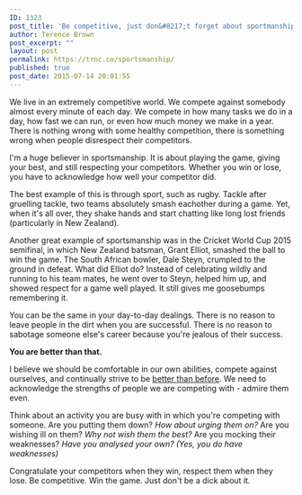 ```yaml
---
ID: 1323
post_title: 'Be competitive, just don&#8217;t forget about sportmanship'
author: Terence Brown
post_excerpt: ""
layout: post
permalink: https://trnc.co/sportsmanship/
published: true
post_date: 2015-07-14 20:01:55
---
```

We live in an extremely competitive world. We compete against somebody almost every minute of each day. We compete in how many tasks we do in a day, how fast we can run, or even how much money we make in a year. There is nothing wrong with some healthy competition, there is something wrong when people disrespect their competitors.

I'm a huge believer in sportsmanship. It is about playing the game, giving your best, and still respecting your competitors. Whether you win or lose, you have to acknowledge how well your competitor did.

The best example of this is through sport, such as rugby. Tackle after gruelling tackle, two teams absolutely smash eachother during a game. Yet, when it's all over, they shake hands and start chatting like long lost friends (particularly in New Zealand).

Another great example of sportsmanship was in the Cricket World Cup 2015 semifinal, in which New Zealand batsman, Grant Elliot, smashed the ball to win the game. The South African bowler, Dale Steyn, crumpled to the ground in defeat. What did Elliot do? Instead of celebrating wildly and running to his team mates, he went over to Steyn, helped him up, and showed respect for a game well played. It still gives me goosebumps remembering it.

You can be the same in your day-to-day dealings. There is no reason to leave people in the dirt when you are successful. There is no reason to sabotage someone else's career because you're jealous of their success.

<strong>You are better than that.</strong>

I believe we should be comfortable in our own abilities, compete against ourselves, and continually strive to be <a href="http://helpgrowchange.com/yesterday/">better than before</a>. We need to acknowledge the strengths of people we are competing with - admire them even.

Think about an activity you are busy with in which you're competing with someone. Are you putting them down? <em>How about urging them on?</em> Are you wishing ill on them? <em>Why not wish them the best?</em> Are you mocking their weaknesses? <em>Have you analysed your own? (Yes, you do have weaknesses)</em>

Congratulate your competitors when they win, respect them when they lose. Be competitive. Win the game. Just don't be a dick about it.
